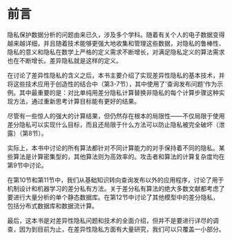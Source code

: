 # 前言
隐私保护数据分析的问题由来已久，涉及多个学科。随着有关个人的电子数据变得越来越详细，并且随着技术能够更强大地收集和管理这些数据，对隐私的鲁棒性、隐私的意义和隐私在数学上严格的定义需求不断增长，对满足隐私定义的算法需求也在不断增长。差异隐私就是这样的定义。  

在讨论了差异性隐私的含义之后，本书主要介绍了实现差异性隐私的基本技术，并将这些技术应用于创造性的结合中（第3-7节），其中使用了'查询发布问题'作为示例。其中最重要的是：对比单纯用差分隐私计算替换非隐私的每个计算步骤这种实现方法，通过重新思考计算目标能有更好的结果。   

尽管有一些惊人的强大的计算结果，但仍然存在根本的局限性——不仅局限于使用差分隐私可以实现什么目标，而且还局限于什么方法可以防止隐私被完全破坏（泄露）（第8节）。   

实际上，本书中讨论的所有算法都针对不同计算能力的对手保持着不同的隐私。某些算法是计算密集型的，其他算法则为高效率的。攻击者和算法的计算复杂度均在第9节中讨论。  

在第10节和第11节中，我们从基础知识转向查询发布以外的应用程序，讨论了用于机制设计和机器学习的差分私有方法。关于差分私有算法的绝大多数文献都考虑了要进行大量分析的单个静态数据库。在第12节中讨论了其他模型中的差分隐私，包括分布式数据库和数据流计算。   

最后，这本书是对差异性隐私问题和技术的全面介绍，但并不是要进行详尽的调查，因为到目前为止，在差异性隐私方面有大量研究，我们可以只覆盖一小部分。  
